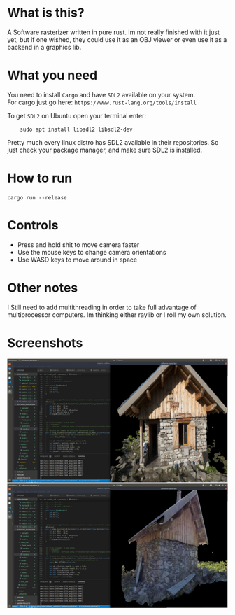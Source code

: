 # What is this? 
A Software rasterizer written in pure rust. Im not really finished with it just yet, but if one wished, they could use it as an OBJ viewer or even use it as a backend in a graphics lib. 

#  What you need
You need to install `Cargo` and have `SDL2` available on your system.\
For cargo just go here: 
`https://www.rust-lang.org/tools/install` <br/>

To get `SDL2` on Ubuntu open your terminal enter:
```
    sudo apt install libsdl2 libsdl2-dev
```
Pretty much every linux distro has SDL2 available in their repositories. So just check your package manager, and make sure SDL2 is installed. 

# How to run

```
cargo run --release 
```

# Controls
- Press and hold shit to move camera faster 
- Use the mouse keys to change camera orientations 
- Use WASD keys to move around in space 

#  Other notes
I Still need to add multithreading in order to take full advantage of 
multiprocessor computers.  Im thinking either raylib or I roll my own 
solution. 

# Screenshots
<img src="./screenshots/Screenshot%20from%202020-05-05%2013-12-56.png"/>
<img src="./screenshots/Screenshot%20from%202020-05-05%2013-12-47.png"/>
